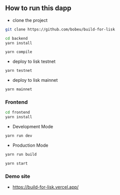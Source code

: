 ## How to run this dapp

- clone the project

```bash
git clone https://github.com/bobeu/build-for-lisk
```

```bash
cd backend
yarn install
```

```bash
yarn compile
```

- deploy to lisk testnet
```bash
yarn testnet
```

- deploy to lisk mainnet
```bash
yarn mainnet
```

### Frontend

```bash
cd frontend
yarn install
```

- Development Mode
```bash
yarn run dev
```

- Production Mode
```bash
yarn run build
```

```bash
yarn start
```

### Demo site 

- https://build-for-lisk.vercel.app/